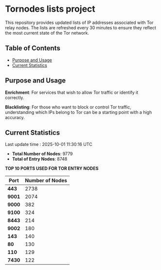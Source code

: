 # Tornodes lists project

This repository provides updated lists of IP addresses associated with Tor relay nodes. The lists are refreshed every 30 minutes to ensure they reflect the most current state of the Tor network.

## Table of Contents

- [Purpose and Usage](#purpose-and-usage)
- [Current Statistics](#current-statistics)


## Purpose and Usage

**Enrichment**: For services that wish to allow Tor traffic or identify it correctly.

**Blacklisting**: For those who want to block or control Tor traffic, understanding which IPs belong to Tor can be a starting point with a high accuracy.

## Current Statistics

Last update time : 2025-10-01 11:30:16 UTC

- **Total Number of Nodes**: 9779
- **Total of Entry Nodes**: 8748

**TOP 10 PORTS USED FOR TOR ENTRY NODES**

| **Port** | **Number of Nodes** |
|------|-----------------|
| **443**   | 2738  |
| **9001**   | 2074  |
| **9000**   | 382  |
| **9100**   | 324  |
| **8443**   | 214  |
| **9002**   | 180  |
| **143**   | 140  |
| **80**   | 130  |
| **110**   | 129  |
| **7430**   | 122  |

